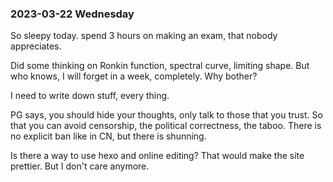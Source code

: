 ### 2023-03-22 Wednesday

So sleepy today. spend 3 hours on making an exam, that nobody appreciates. 

Did some thinking on Ronkin function, spectral curve, limiting shape. But who knows, I will forget in a week, completely. Why bother? 

I need to write down stuff, every thing.

PG says, you should hide your thoughts, only talk to those that you trust. So that you can avoid censorship, the political correctness, the taboo. There is no explicit ban like in CN, but there is shunning. 

Is there a way to use hexo and online editing? That would make the site prettier. But I don't care anymore. 
